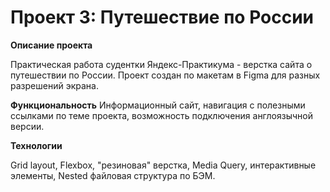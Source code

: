 # Проект 3: Путешествие по России

**Описание проекта**

Практическая работа судентки Яндекс-Практикума - верстка сайта о путешествии по России. Проект создан по макетам в Figma для разных разрешений экрана.

**Функциональность**
Информационный сайт, навигация с полезными ссылками по теме проекта, возможность подключения англоязычной версии.

**Технологии**

Grid layout, Flexbox, "резиновая" верстка, Media Query, интерактивные элементы, Nested файловая структура по БЭМ.
